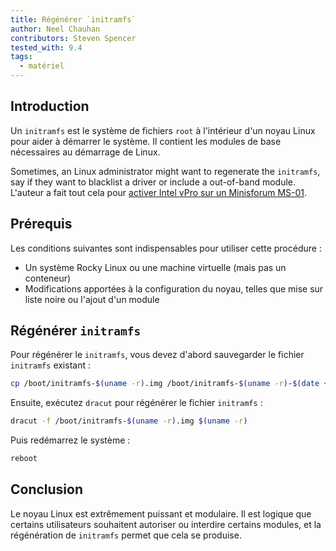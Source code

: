 ```yaml
---
title: Régénérer `initramfs`
author: Neel Chauhan
contributors: Steven Spencer
tested_with: 9.4
tags:
  - matériel
---
```


## Introduction

Un `initramfs` est le système de fichiers `root` à l'intérieur d'un noyau Linux pour aider à démarrer le système. Il contient les modules de base nécessaires au démarrage de Linux.

Sometimes, an Linux administrator might want to regenerate the `initramfs`, say if they want to blacklist a driver or include a out-of-band module. L'auteur a fait tout cela pour [activer Intel vPro sur un Minisforum MS-01](https://spaceterran.com/posts/step-by-step-guide-enabling-intel-vpro-on-your-minisforum-ms-01-bios/).

## Prérequis

Les conditions suivantes sont indispensables pour utiliser cette procédure :

- Un système Rocky Linux ou une machine virtuelle (mais pas un conteneur)
- Modifications apportées à la configuration du noyau, telles que mise sur liste noire ou l'ajout d'un module

## Régénérer `initramfs`

Pour régénérer le `initramfs`, vous devez d'abord sauvegarder le fichier `initramfs` existant :

```bash
cp /boot/initramfs-$(uname -r).img /boot/initramfs-$(uname -r)-$(date +%m-%d-%H%M%S).img
```

Ensuite, exécutez `dracut` pour régénérer le fichier `initramfs` :

```bash
dracut -f /boot/initramfs-$(uname -r).img $(uname -r)
```

Puis redémarrez le système :

```bash
reboot
```

## Conclusion

Le noyau Linux est extrêmement puissant et modulaire. Il est logique que certains utilisateurs souhaitent autoriser ou interdire certains modules, et la régénération de `initramfs` permet que cela se produise.

